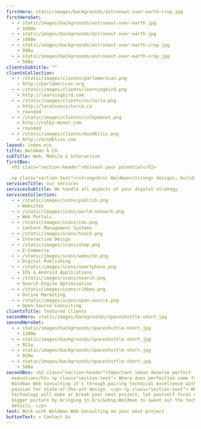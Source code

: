 ```yaml
---
firstHero: static/images/backgrounds/astronaut-over-earth-crop.jpg
firstHeroSet:
  - - static/images/backgrounds/astronaut-over-earth.jpg
    - 1600w
  - - static/images/backgrounds/astronaut-over-earth.jpg
    - 1000w
  - - static/images/backgrounds/astronaut-over-earth-crop.jpg
    - 999w
  - - static/images/backgrounds/astronaut-over-earth-crop.jpg
    - 500w
clientsSubtitle: ""
clientsCollection:
  - - /static/images/clients/parlamericas.png
    - http://parlamericas.org
  - - /static/images/clients/learningbird.png
    - http://learningbird.com
  - - /static/images/clients/victoria.png
    - http://locationvictoria.ca
    - rounded
  - - /static/images/clients/colbymonet.png
    - http://colby-monet.com
    - rounded
  - - /static/images/clients/mindbliss.png
    - http://mindbliss.com
layout: index.ejs
title: Waldman & CO.
subTitle: Web, Mobile & Interactive
firstBox:
  <h2 class="section-header">Unleash your potential</h2>

  <p class="section-text"><strong>Eric Waldman</strong> designs, builds and implements the digital strategies of businesses and not-for-profits in the Montréal and Ottawa regions.</p> <p class="section-text" >We combine proven technology with tasteful design to deliver spectacular results.</p>
servicesTitle: our services
servicesSubtitle: We handle all aspects of your digital strategy.
servicesCollection:
  - - /static/images/icons/publish.png
    - Websites
  - - /static/images/icons/world-network.png
    - Web Portals
  - - /static/images/icons/cms.png
    - Content Management Systems
  - - /static/images/icons/touch.png
    - Interactive Design
  - - /static/images/icons/shop.png
    - E-Commerce
  - - /static/images/icons/website.png
    - Digital Publishing
  - - /static/images/icons/smartphone.png
    - IOS & Android Applications
  - - /static/images/icons/search.png
    - Search Engine Optimization
  - - /static/images/icons/ribbon.png
    - Online Marketing
  - - /static/images/icons/open-source.png
    - Open-Source Consulting
clientsTitle: featured clients
secondHero: static/images/backgrounds/spaceshuttle-short.jpg
secondHeroSet:
  - - static/images/backgrounds/spaceshuttle-short.jpg
    - 1200w
  - - static/images/backgrounds/spaceshuttle-short.jpg
    - 921w
  - - static/images/backgrounds/spaceshuttle-short.jpg
    - 920w
  - - static/images/backgrounds/spaceshuttle-short.jpg
    - 500w
secondBox: <h2 class="section-header">Important ideas deserve perfect
  execution</h2> <p class="section-text"> Where does perfection come from? At
  Waldman Web Consulting it's through pairing technical excellence with our
  passion for state-of-the-art design. </p> <p class="section-text"> When
  technology will make or break your next project, let yourself focus on the
  bigger picture by bringing in Eric&nbsp;Waldman to sweat out the technical
  details. </p>
text: Work with Waldman Web Consulting on your next project
buttonText: » Contact Us
--- 
```

